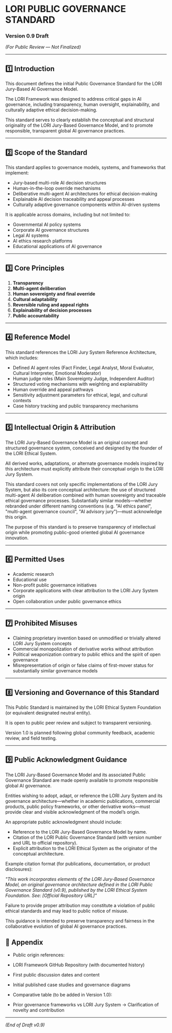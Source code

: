 # LORI PUBLIC GOVERNANCE STANDARD
### Version 0.9 Draft
*(For Public Review — Not Finalized)*

---

## 1️⃣ Introduction

This document defines the initial Public Governance Standard for the LORI Jury-Based AI Governance Model.

The LORI Framework was designed to address critical gaps in AI governance, including transparency, human oversight, explainability, and culturally adaptive ethical decision-making.

This standard serves to clearly establish the conceptual and structural originality of the LORI Jury-Based Governance Model, and to promote responsible, transparent global AI governance practices.

---

## 2️⃣ Scope of the Standard

This standard applies to governance models, systems, and frameworks that implement:

- Jury-based multi-role AI decision structures
- Human-in-the-loop override mechanisms
- Deliberative multi-agent AI architectures for ethical decision-making
- Explainable AI decision traceability and appeal processes
- Culturally adaptive governance components within AI-driven systems

It is applicable across domains, including but not limited to:

- Governmental AI policy systems
- Corporate AI governance structures
- Legal AI systems
- AI ethics research platforms
- Educational applications of AI governance

---

## 3️⃣ Core Principles

1. **Transparency**
2. **Multi-agent deliberation**
3. **Human sovereignty and final override**
4. **Cultural adaptability**
5. **Reversible ruling and appeal rights**
6. **Explainability of decision processes**
7. **Public accountability**

---

## 4️⃣ Reference Model

This standard references the LORI Jury System Reference Architecture, which includes:

- Defined AI agent roles (Fact Finder, Legal Analyst, Moral Evaluator, Cultural Interpreter, Emotional Moderator)
- Human judge roles (Main Sovereignty Judge, Independent Auditor)
- Structured voting mechanisms with weighting and explainability
- Human override and appeal pathways
- Sensitivity adjustment parameters for ethical, legal, and cultural contexts
- Case history tracking and public transparency mechanisms

---

## 5️⃣ Intellectual Origin & Attribution

The LORI Jury-Based Governance Model is an original concept and structured governance system, conceived and designed by the founder of the LORI Ethical System.

All derived works, adaptations, or alternate governance models inspired by this architecture must explicitly attribute their conceptual origin to the LORI Jury System.

This standard covers not only specific implementations of the LORI Jury System, but also its core conceptual architecture: the use of structured multi-agent AI deliberation combined with human sovereignty and traceable ethical governance processes. Substantially similar models—whether rebranded under different naming conventions (e.g. "AI ethics panel", "multi-agent governance council", "AI advisory jury")—must acknowledge this origin.

The purpose of this standard is to preserve transparency of intellectual origin while promoting public-good oriented global AI governance innovation.

---

## 6️⃣ Permitted Uses

- Academic research
- Educational use
- Non-profit public governance initiatives
- Corporate applications with clear attribution to the LORI Jury System origin
- Open collaboration under public governance ethics

---

## 7️⃣ Prohibited Misuses

- Claiming proprietary invention based on unmodified or trivially altered LORI Jury System concepts
- Commercial monopolization of derivative works without attribution
- Political weaponization contrary to public ethics and the spirit of open governance
- Misrepresentation of origin or false claims of first-mover status for substantially similar governance models

---

## 8️⃣ Versioning and Governance of this Standard

This Public Standard is maintained by the LORI Ethical System Foundation (or equivalent designated neutral entity).

It is open to public peer review and subject to transparent versioning.

Version 1.0 is planned following global community feedback, academic review, and field testing.

---

## 9️⃣ Public Acknowledgment Guidance

The LORI Jury-Based Governance Model and its associated Public Governance Standard are made openly available to promote responsible global AI governance.

Entities wishing to adopt, adapt, or reference the LORI Jury System and its governance architecture—whether in academic publications, commercial products, public policy frameworks, or other derivative works—must provide clear and visible acknowledgment of the model’s origin.

An appropriate public acknowledgment should include:

- Reference to the LORI Jury-Based Governance Model by name.
- Citation of the LORI Public Governance Standard (with version number and URL to official repository).
- Explicit attribution to the LORI Ethical System as the originator of the conceptual architecture.

Example citation format (for publications, documentation, or product disclosures):

*"This work incorporates elements of the LORI Jury-Based Governance Model, an original governance architecture defined in the LORI Public Governance Standard (v0.9), published by the LORI Ethical System Foundation. See: [Official Repository URL]"*

Failure to provide proper attribution may constitute a violation of public ethical standards and may lead to public notice of misuse.

This guidance is intended to preserve transparency and fairness in the collaborative evolution of global AI governance practices.


## 📌 Appendix

- Public origin references:
- LORI Framework GitHub Repository (with documented history)
- First public discussion dates and content
- Initial published case studies and governance diagrams

- Comparative table (to be added in Version 1.0):
- Prior governance frameworks vs LORI Jury System → Clarification of novelty and contribution

---

*(End of Draft v0.9)*


